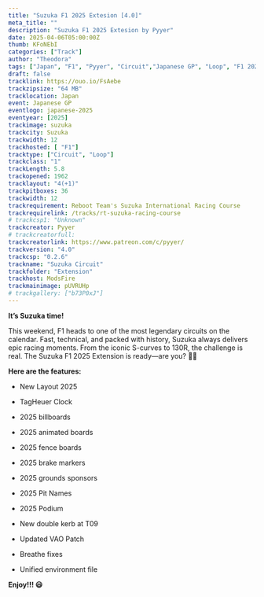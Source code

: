 ```yaml
---
title: "Suzuka F1 2025 Extesion [4.0]"
meta_title: ""
description: "Suzuka F1 2025 Extesion by Pyyer"
date: 2025-04-06T05:00:00Z
thumb: KFoNEbI
categories: ["Track"]
author: "Theodora"
tags: ["Japan", "F1", "Pyyer", "Circuit","Japanese GP", "Loop", "F1 2025", "2025"]
draft: false
tracklink: https://ouo.io/FsAebe
trackzipsize: "64 MB"
tracklocation: Japan
event: Japanese GP
eventlogo: japanese-2025
eventyear: [2025]
trackimage: suzuka
trackcity: Suzuka
trackwidth: 12
trackhosted: [ "F1"]
tracktype: ["Circuit", "Loop"]
trackclass: "1" 
trackLength: 5.8
trackopened: 1962
tracklayout: "4(+1)"
trackpitboxes: 36
trackwidth: 12
trackrequirement: Reboot Team's Suzuka International Racing Course
trackrequirelink: /tracks/rt-suzuka-racing-course
# trackcsp1: "Unknown"
trackcreator: Pyyer
# trackcreatorfull: 
trackcreatorlink: https://www.patreon.com/c/pyyer/
trackversion: "4.0"
trackcsp: "0.2.6"
trackname: "Suzuka Circuit"
trackfolder: "Extension"
trackhost: ModsFire
trackmainimage: pUVRUHp
# trackgallery: ["b73P0xJ"] 
---
```


**It’s Suzuka time!**

This weekend, F1 heads to one of the most legendary circuits on the calendar. Fast, technical, and packed with history, Suzuka always delivers epic racing moments. 
From the iconic S-curves to 130R, the challenge is real. The Suzuka F1 2025 Extension is ready—are you? 🏁🔥

**Here are the features:**

- New Layout 2025

- TagHeuer Clock

- 2025 billboards

- 2025 animated boards

- 2025 fence boards

- 2025 brake markers

- 2025 grounds sponsors

- 2025 Pit Names

- 2025 Podium

- New double kerb at T09

- Updated VAO Patch

- Breathe fixes

- Unified environment file


**Enjoy!!! 😃**
